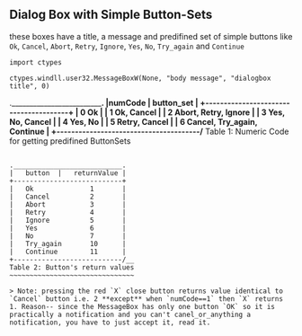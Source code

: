 ## Dialog Box with Simple Button-Sets
these boxes have a title, a message and predifined set of simple buttons like `Ok`, `Cancel`, `Abort`, `Retry`, `Ignore`, `Yes`, `No`, `Try_again` and `Continue`

```
import ctypes

ctypes.windll.user32.MessageBoxW(None, "body message", "dialogbox title", 0)
```

._______________________________________.
|numCode  |		button_set				|
+---------------------------------------+
|   0		Ok 							|
|   1		Ok, Cancel 					|
|   2		Abort, Retry, Ignore 		|
|   3		Yes, No, Cancel 			|
|   4		Yes, No 					|
|   5		Retry, Cancel 				|
|   6		Cancel, Try_again, Continue |
+---------------------------------------/______________
Table 1: Numeric Code for getting predifined ButtonSets
~~~~~~~~~~~~~~~~~~~~~~~~~~~~~~~~~~~~~~~~~~~~~~~~~~~~~~~

.___________________________.
|	button	|	returnValue |
+---------------------------+
|	Ok				1		|
|	Cancel			2		|
|	Abort			3		|
|	Retry			4		|
|	Ignore			5		|
|	Yes				6		|
|	No				7		|
|	Try_again		10		|
|	Continue		11		|
+---------------------------/__
Table 2: Button's return values
~~~~~~~~~~~~~~~~~~~~~~~~~~~~~~~

> Note: pressing the red `X` close button returns value identical to `Cancel` button i.e. 2 **except** when `numCode==1` then `X` returns 1. Reason-- since the MessageBox has only one button `OK` so it is practically a notification and you can't canel_or_anything a notification, you have to just accept it, read it.
